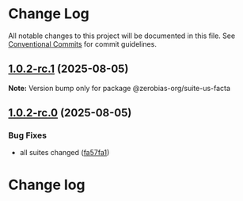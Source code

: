 # Change Log

All notable changes to this project will be documented in this file.
See [Conventional Commits](https://conventionalcommits.org) for commit guidelines.

## [1.0.2-rc.1](https://github.com/zerobias-org/suite/compare/@zerobias-org/suite-us-facta@1.0.2-rc.0...@zerobias-org/suite-us-facta@1.0.2-rc.1) (2025-08-05)

**Note:** Version bump only for package @zerobias-org/suite-us-facta





## [1.0.2-rc.0](https://github.com/zerobias-org/suite/compare/@zerobias-org/suite-us-facta@1.0.1...@zerobias-org/suite-us-facta@1.0.2-rc.0) (2025-08-05)


### Bug Fixes

* all suites changed ([fa57fa1](https://github.com/zerobias-org/suite/commit/fa57fa1af7628003297df46b2d7740fe95bd2666))





# Change log
